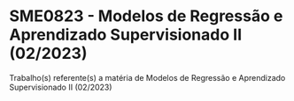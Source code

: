 # SME0823 - Modelos de Regressão e Aprendizado Supervisionado II (02/2023)
Trabalho(s) referente(s) a matéria de Modelos de Regressão e Aprendizado Supervisionado II (02/2023)
